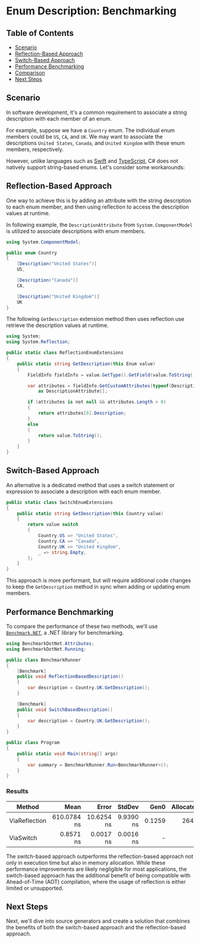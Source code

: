 # Enum Description: Benchmarking

## Table of Contents

- [Scenario](#scenario)
- [Reflection-Based Approach](#reflection-based-approach)
- [Switch-Based Approach](#switch-based-approach)
- [Performance Benchmarking](#performance-benchmarking)
- [Comparison](#comparison)
- [Next Steps](#next-steps)

## Scenario

In software development, it's a common requirement to associate a string description with each member of an enum.

For example, suppose we have a `Country` enum. The individual enum members could be `US`, `CA`, and `UK`. We may want to associate the descriptions `United States`, `Canada`, and `United Kingdom` with these enum members, respectively.

However, unlike languages such as [Swift](https://www.swift.org) and [TypeScript](https://www.typescriptlang.org), C# does not natively support string-based enums. Let's consider some workarounds:

## Reflection-Based Approach

One way to achieve this is by adding an attribute with the string description to each enum member, and then using reflection to access the description values at runtime.

In following example, the `DescriptionAttribute` from `System.ComponentModel` is utilized to associate descriptions with enum members.

```csharp
using System.ComponentModel;

public enum Country
{
    [Description("United States")]
    US,

    [Description("Canada")]
    CA,

    [Description("United Kingdom")]
    UK
}
```

The following `GetDescription` extension method then uses reflection use retrieve the description values at runtime.

```csharp
using System;
using System.Reflection;

public static class ReflectionEnumExtensions
{
    public static string GetDescription(this Enum value)
    {
        FieldInfo fieldInfo = value.GetType().GetField(value.ToString());

        var attributes = fieldInfo.GetCustomAttributes(typeof(DescriptionAttribute), false)
            as DescriptionAttribute[];

        if (attributes is not null && attributes.Length > 0)
        {
            return attributes[0].Description;
        }
        else
        {
            return value.ToString();
        }
    }
}
```

## Switch-Based Approach

An alternative is a dedicated method that uses a switch statement or expression to associate a description with each enum member.

```csharp
public static class SwitchEnumExtensions
{
    public static string GetDescription(this Country value)
    {
        return value switch
        {
            Country.US => "United States",
            Country.CA => "Canada",
            Country.UK => "United Kingdom",
            _ => string.Empty,
        };
    }
}
```

This approach is more performant, but will require additional code changes to keep the `GetDescription` method in sync when adding or updating enum members.

## Performance Benchmarking

To compare the performance of these two methods, we'll use [`Benchmark.NET`](https://github.com/dotnet/BenchmarkDotNet), a .NET library for benchmarking.

```csharp
using BenchmarkDotNet.Attributes;
using BenchmarkDotNet.Running;

public class BenchmarkRunner
{
    [Benchmark]
    public void ReflectionBasedDescription()
    {
        var description = Country.UK.GetDescription();
    }

    [Benchmark]
    public void SwitchBasedDescription()
    {
        var description = Country.UK.GetDescription();
    }
}

public class Program
{
    public static void Main(string[] args)
    {
        var summary = BenchmarkRunner.Run<BenchmarkRunner>();
    }
}
```

### Results

| Method        |        Mean |      Error |    StdDev |   Gen0 | Allocated |
| ------------- | ----------: | ---------: | --------: | -----: | --------: |
| ViaReflection | 610.0784 ns | 10.6254 ns | 9.9390 ns | 0.1259 |     264 B |
| ViaSwitch     |   0.8571 ns |  0.0017 ns | 0.0016 ns |      - |         - |

The switch-based approach outperforms the reflection-based approach not only in execution time but also in memory allocation. While these performance improvements are likely negligible for most applications, the switch-based approach has the additional benefit of being compatible with Ahead-of-Time (AOT) compilation, where the usage of reflection is either limited or unsupported.

## Next Steps

Next, we'll dive into source generators and create a solution that combines the benefits of both the switch-based approach and the reflection-based approach.
